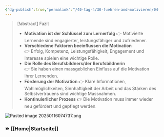 ```yaml
---
{"dg-publish":true,"permalink":"/40-tag-4/30-fuehren-and-motivieren/04-fazit-fuehren-und-motivieren/"}
---
```


>[!abstract] Fazit
>* **Motivation ist der Schlüssel zum Lernerfolg** 
>👉 Motivierte Lernende sind engagierter, leistungsfähiger und zufriedener.
>* **Verschiedene Faktoren beeinflussen die Motivation**  
>👉 Erfolg, Kompetenz, Leistungsfähigkeit, Engagement und Interesse spielen eine wichtige Rolle.
>* **Die Rolle des Berufsbildners/der Berufsbildnerin**  
>👉 Sie haben einen massgeblichen Einfluss auf die Motivation Ihrer Lernenden.
>* **Förderung der Motivation** 
>👉 Klare Informationen, Wahlmöglichkeiten, Sinnhaftigkeit der Arbeit und das Stärken des Selbstvertrauens sind wichtige Massnahmen.
>* **Kontinuierlicher Prozess** 
>👉 Die Motivation muss immer wieder neu gefördert und gepflegt werden.

![Pasted image 20250116074737.png](/img/user/Pasted%20image%2020250116074737.png)

### ⏩ [[Home\|Startseite]]